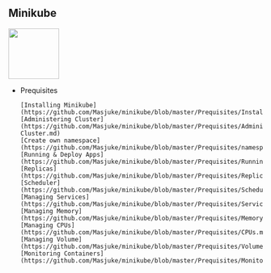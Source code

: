 ## Minikube


<img src="https://github.com/kubernetes/minikube/raw/master/logo/logo.png" width="100">


* Prequisites

      [Installing Minikube](https://github.com/Masjuke/minikube/blob/master/Prequisites/Installation.md)
      [Administering Cluster](https://github.com/Masjuke/minikube/blob/master/Prequisites/Administering-Cluster.md)
      [Create own namespace](https://github.com/Masjuke/minikube/blob/master/Prequisites/namespace.md)
      [Running & Deploy Apps](https://github.com/Masjuke/minikube/blob/master/Prequisites/Running%20Apps.md)
      [Replicas](https://github.com/Masjuke/minikube/blob/master/Prequisites/Replicas.md)
      [Scheduler](https://github.com/Masjuke/minikube/blob/master/Prequisites/Scheduler.md)
      [Managing Services](https://github.com/Masjuke/minikube/blob/master/Prequisites/Service.md)
      [Managing Memory](https://github.com/Masjuke/minikube/blob/master/Prequisites/Memory.md)
      [Managing CPUs](https://github.com/Masjuke/minikube/blob/master/Prequisites/CPUs.md)
      [Managing Volume](https://github.com/Masjuke/minikube/blob/master/Prequisites/Volume.md)
      [Monitoring Containers](https://github.com/Masjuke/minikube/blob/master/Prequisites/Monitoring.md)





